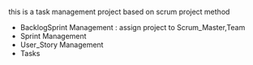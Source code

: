this is a task management project based on scrum project method
 - BacklogSprint Management : assign project to Scrum_Master,Team
 - Sprint Management
 - User_Story Management
 - Tasks
